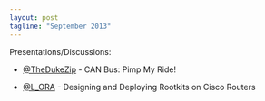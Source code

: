 ```yaml
---
layout: post
tagline: "September 2013"
---
```


Presentations/Discussions:

* [@TheDukeZip](https://twitter.com/TheDukeZip) - CAN Bus: Pimp My Ride!

* [@L_ORA](https://twitter.com/L_ORA) - Designing and Deploying Rootkits on Cisco Routers
